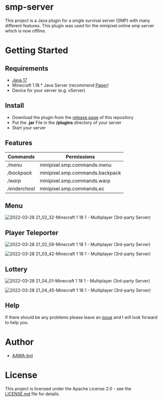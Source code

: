 # smp-server
This project is a Java plugin for a single survival server (SMP) with many different features. This plugin was used for the minipixel.online smp server which is now offline.

# Getting Started 

## Requirements
- [Java 17](https://www.oracle.com/java/technologies/downloads/)
- Minecraft 1.18.* Java Server (recommend [Paper](https://papermc.io/))
- Device for your server (e.g. vServer)

## Install
- Download the plugin from the [release page](https://github.com/AAWA-byt/smp-server/releases) of this repository 
- Put the **.jar** File in the **/plugins** directory of your server
- Start your server 

## Features 
| Commands      | Permissions    
| ------------- | ------------- | 
| */menu*         |  minipixel.smp.commands.menu | 
| */backpack*  | minipixel.smp.commands.backpack  | 
| */warp*             |      minipixel.smp.commands.warp         |            
| */enderchest* | minipixel.smp.commands.ec |

## Menu
![2022-03-28 21_02_32-Minecraft 1 18 1 - Multiplayer (3rd-party Server)](https://user-images.githubusercontent.com/76434239/160469082-6d441b1c-4264-4495-8f68-6b6b86baee72.png)

## Player Teleporter
![2022-03-28 21_02_59-Minecraft 1 18 1 - Multiplayer (3rd-party Server)](https://user-images.githubusercontent.com/76434239/160469130-9d600439-387f-49c2-b6df-7b76f684ee6a.png)

![2022-03-28 21_03_42-Minecraft 1 18 1 - Multiplayer (3rd-party Server)](https://user-images.githubusercontent.com/76434239/160469144-98767e0a-5c83-475d-96ac-a1310e8da181.png)

## Lottery
![2022-03-28 21_04_01-Minecraft 1 18 1 - Multiplayer (3rd-party Server)](https://user-images.githubusercontent.com/76434239/160469220-c2178620-70fb-489a-be29-42acd844e631.png)

![2022-03-28 21_04_45-Minecraft 1 18 1 - Multiplayer (3rd-party Server)](https://user-images.githubusercontent.com/76434239/160469242-eb678644-e0da-4b57-a528-2b4c9318eb3b.png)


## Help
If there should be any problems please leave an [issue](https://github.com/AAWA-byt/smp-server/issues) and I will look forward to help you.
# Author
- [AAWA-byt](https://www.github.com/AAWA-byt)


# License
This project is licensed under the Apache License 2.0 - see the [LICENSE.md](https://github.com/AAWA-byt/smp-server/blob/main/LICENSE) file for details.


